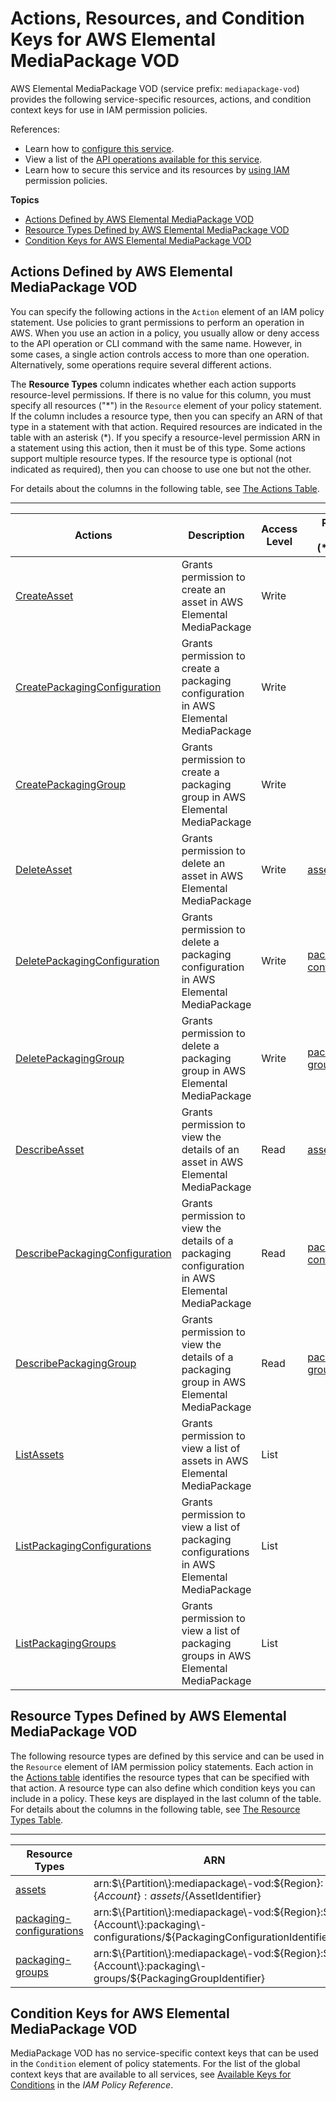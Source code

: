 # Actions, Resources, and Condition Keys for AWS Elemental MediaPackage VOD<a name="list_awselementalmediapackagevod"></a>

AWS Elemental MediaPackage VOD \(service prefix: `mediapackage-vod`\) provides the following service\-specific resources, actions, and condition context keys for use in IAM permission policies\.

References:
+ Learn how to [configure this service](https://docs.aws.amazon.com/mediapackage/latest/ug/)\.
+ View a list of the [API operations available for this service](https://docs.aws.amazon.com/mediapackage-vod/latest/apireference/)\.
+ Learn how to secure this service and its resources by [using IAM](https://docs.aws.amazon.com/mediapackage/latest/ug/setting-up.html#setting-up-create-iam-user) permission policies\.

**Topics**
+ [Actions Defined by AWS Elemental MediaPackage VOD](#awselementalmediapackagevod-actions-as-permissions)
+ [Resource Types Defined by AWS Elemental MediaPackage VOD](#awselementalmediapackagevod-resources-for-iam-policies)
+ [Condition Keys for AWS Elemental MediaPackage VOD](#awselementalmediapackagevod-policy-keys)

## Actions Defined by AWS Elemental MediaPackage VOD<a name="awselementalmediapackagevod-actions-as-permissions"></a>

You can specify the following actions in the `Action` element of an IAM policy statement\. Use policies to grant permissions to perform an operation in AWS\. When you use an action in a policy, you usually allow or deny access to the API operation or CLI command with the same name\. However, in some cases, a single action controls access to more than one operation\. Alternatively, some operations require several different actions\.

The **Resource Types** column indicates whether each action supports resource\-level permissions\. If there is no value for this column, you must specify all resources \("\*"\) in the `Resource` element of your policy statement\. If the column includes a resource type, then you can specify an ARN of that type in a statement with that action\. Required resources are indicated in the table with an asterisk \(\*\)\. If you specify a resource\-level permission ARN in a statement using this action, then it must be of this type\. Some actions support multiple resource types\. If the resource type is optional \(not indicated as required\), then you can choose to use one but not the other\.

For details about the columns in the following table, see [The Actions Table](reference_policies_actions-resources-contextkeys.md#actions_table)\.


****  

| Actions | Description | Access Level | Resource Types \(\*required\) | Condition Keys | Dependent Actions | 
| --- | --- | --- | --- | --- | --- | 
|   [ CreateAsset ](https://docs.aws.amazon.com/mediapackage-vod/latest/apireference/assets.html#assetspost)  | Grants permission to create an asset in AWS Elemental MediaPackage | Write |  |  |  | 
|   [ CreatePackagingConfiguration ](https://docs.aws.amazon.com/mediapackage-vod/latest/apireference/packaging_configurations.html#packaging_configurationspost)  | Grants permission to create a packaging configuration in AWS Elemental MediaPackage | Write |  |  |  | 
|   [ CreatePackagingGroup ](https://docs.aws.amazon.com/mediapackage-vod/latest/apireference/packaging_groups.html#packaging_groupspost)  | Grants permission to create a packaging group in AWS Elemental MediaPackage | Write |  |  |  | 
|   [ DeleteAsset ](https://docs.aws.amazon.com/mediapackage-vod/latest/apireference/assets-id.html#assets-iddelete)  | Grants permission to delete an asset in AWS Elemental MediaPackage | Write |   [ assets\* ](#awselementalmediapackagevod-assets)   |  |  | 
|   [ DeletePackagingConfiguration ](https://docs.aws.amazon.com/mediapackage-vod/latest/apireference/packaging_configurations-id.html#packaging_configurations-iddelete)  | Grants permission to delete a packaging configuration in AWS Elemental MediaPackage | Write |   [ packaging\-configurations\* ](#awselementalmediapackagevod-packaging-configurations)   |  |  | 
|   [ DeletePackagingGroup ](https://docs.aws.amazon.com/mediapackage-vod/latest/apireference/packaging_groups-id.html#packaging_groups-iddelete)  | Grants permission to delete a packaging group in AWS Elemental MediaPackage | Write |   [ packaging\-groups\* ](#awselementalmediapackagevod-packaging-groups)   |  |  | 
|   [ DescribeAsset ](https://docs.aws.amazon.com/mediapackage-vod/latest/apireference/assets-id.html#assets-idget)  | Grants permission to view the details of an asset in AWS Elemental MediaPackage | Read |   [ assets\* ](#awselementalmediapackagevod-assets)   |  |  | 
|   [ DescribePackagingConfiguration ](https://docs.aws.amazon.com/mediapackage-vod/latest/apireference/packaging_configurations-id.html#packaging_configurations-idget)  | Grants permission to view the details of a packaging configuration in AWS Elemental MediaPackage | Read |   [ packaging\-configurations\* ](#awselementalmediapackagevod-packaging-configurations)   |  |  | 
|   [ DescribePackagingGroup ](https://docs.aws.amazon.com/mediapackage-vod/latest/apireference/packaging_groups-id.html#packaging_groups-idget)  | Grants permission to view the details of a packaging group in AWS Elemental MediaPackage | Read |   [ packaging\-groups\* ](#awselementalmediapackagevod-packaging-groups)   |  |  | 
|   [ ListAssets ](https://docs.aws.amazon.com/mediapackage-vod/latest/apireference/assets.html#assetsget)  | Grants permission to view a list of assets in AWS Elemental MediaPackage | List |  |  |  | 
|   [ ListPackagingConfigurations ](https://docs.aws.amazon.com/mediapackage-vod/latest/apireference/packaging_configurations.html#packaging_configurationsget)  | Grants permission to view a list of packaging configurations in AWS Elemental MediaPackage | List |  |  |  | 
|   [ ListPackagingGroups ](https://docs.aws.amazon.com/mediapackage-vod/latest/apireference/packaging_groups.html#packaging_groupsget)  | Grants permission to view a list of packaging groups in AWS Elemental MediaPackage | List |  |  |  | 

## Resource Types Defined by AWS Elemental MediaPackage VOD<a name="awselementalmediapackagevod-resources-for-iam-policies"></a>

The following resource types are defined by this service and can be used in the `Resource` element of IAM permission policy statements\. Each action in the [Actions table](#awselementalmediapackagevod-actions-as-permissions) identifies the resource types that can be specified with that action\. A resource type can also define which condition keys you can include in a policy\. These keys are displayed in the last column of the table\. For details about the columns in the following table, see [The Resource Types Table](reference_policies_actions-resources-contextkeys.md#resources_table)\.


****  

| Resource Types | ARN | Condition Keys | 
| --- | --- | --- | 
|   [ assets ](https://docs.aws.amazon.com/mediapackage/latest/ug/asset.html)  |  arn:$\{Partition\}:mediapackage\-vod:$\{Region\}:$\{Account\}:assets/$\{AssetIdentifier\}  |  | 
|   [ packaging\-configurations ](https://docs.aws.amazon.com/mediapackage/latest/ug/pkg-cfig.html)  |  arn:$\{Partition\}:mediapackage\-vod:$\{Region\}:$\{Account\}:packaging\-configurations/$\{PackagingConfigurationIdentifier\}  |  | 
|   [ packaging\-groups ](https://docs.aws.amazon.com/mediapackage/latest/ug/pkg-group.html)  |  arn:$\{Partition\}:mediapackage\-vod:$\{Region\}:$\{Account\}:packaging\-groups/$\{PackagingGroupIdentifier\}  |  | 

## Condition Keys for AWS Elemental MediaPackage VOD<a name="awselementalmediapackagevod-policy-keys"></a>

MediaPackage VOD has no service\-specific context keys that can be used in the `Condition` element of policy statements\. For the list of the global context keys that are available to all services, see [Available Keys for Conditions](reference_policies_condition-keys.html#AvailableKeys) in the *IAM Policy Reference*\.